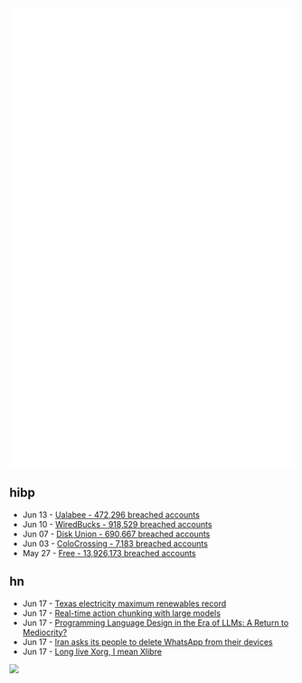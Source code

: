 ![Metrics](https://raw.githubusercontent.com/phixion/phixion/master/metrics.svg)

## hibp

<!--
for https://github.com/phixion/phixion/blob/main/.github/workflows/feeds.yml
-->
<!--START_SECTION:haveibeenpwnd-->
- Jun 13 - [Ualabee - 472,296 breached accounts](https://haveibeenpwned.com/Breach/Ualabee)
- Jun 10 - [WiredBucks - 918,529 breached accounts](https://haveibeenpwned.com/Breach/WiredBucks)
- Jun 07 - [Disk Union - 690,667 breached accounts](https://haveibeenpwned.com/Breach/DiskUnion)
- Jun 03 - [ColoCrossing - 7,183 breached accounts](https://haveibeenpwned.com/Breach/ColoCrossing)
- May 27 - [Free - 13,926,173 breached accounts](https://haveibeenpwned.com/Breach/FreeMobile)
<!--END_SECTION:haveibeenpwnd-->

## hn

<!--
for https://github.com/phixion/phixion/blob/main/.github/workflows/feeds.yml
-->
<!--START_SECTION:hn-->
- Jun 17 - [Texas electricity maximum renewables record](https://www.gridstatus.io/records/ercot?record=Maximum%20Renewables)
- Jun 17 - [Real-time action chunking with large models](https://www.pi.website/research/real_time_chunking)
- Jun 17 - [Programming Language Design in the Era of LLMs: A Return to Mediocrity?](https://kirancodes.me/posts/log-lang-design-llms.html)
- Jun 17 - [Iran asks its people to delete WhatsApp from their devices](https://apnews.com/article/iran-whatsapp-meta-israel-d9e6fe43280123c9963802e6f10ac8d1)
- Jun 17 - [Long live Xorg, I mean Xlibre](https://www.dedoimedo.com/computers/xlibre.html)
<!--END_SECTION:hn-->

<!--
for https://yhype.me
-->
![](https://hit.yhype.me/github/profile?user_id=13013670)
